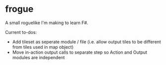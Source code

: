 # frogue

A small roguelike I'm making to learn F#.

Current to-dos:

- Add tileset as seperate module / file (i.e. allow output tiles to be different from tiles used in map object)
- Move in-action output calls to separate step so Action and Output modules are independent
